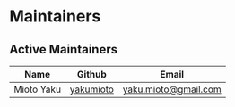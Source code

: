 # Maintainers

## Active Maintainers

| Name | Github | Email |
| :---: | :---: | :---: |
| Mioto Yaku| [yakumioto](https://github.com/yakumioto) | yaku.mioto@gmail.com |
